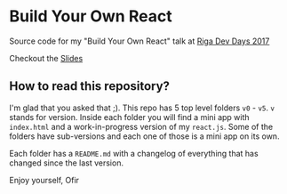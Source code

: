 # Build Your Own React
Source code for my "Build Your Own React" talk at [Riga Dev Days 2017](https://rigadevdays.lv/schedule/day1?sessionId=139)

Checkout the [Slides](http://slides.com/ofird/build-your-own-react/)

## How to read this repository?

I'm glad that you asked that ;). This repo has 5 top level folders `v0` - `v5`.
`v` stands for version. Inside each folder you will find a mini app with `index.html`
and a work-in-progress version of my `react.js`. Some of the folders have sub-versions
and each one of those is a mini app on its own.

Each folder has a `README.md` with a changelog of everything that has changed since
the last version.

Enjoy yourself,
Ofir
